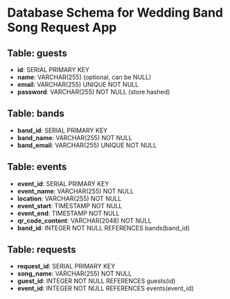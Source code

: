 # Database Schema for Wedding Band Song Request App

## Table: guests
- **id**: SERIAL PRIMARY KEY
- **name**: VARCHAR(255) (optional, can be NULL)
- **email**: VARCHAR(255) UNIQUE NOT NULL
- **password**: VARCHAR(255) NOT NULL (store hashed)

## Table: bands
- **band_id**: SERIAL PRIMARY KEY
- **band_name**: VARCHAR(255) NOT NULL
- **band_email**: VARCHAR(255) UNIQUE NOT NULL

## Table: events
- **event_id**: SERIAL PRIMARY KEY
- **event_name**: VARCHAR(255) NOT NULL
- **location**: VARCHAR(255) NOT NULL
- **event_start**: TIMESTAMP NOT NULL
- **event_end**: TIMESTAMP NOT NULL
- **qr_code_content**: VARCHAR(2048) NOT NULL
- **band_id**: INTEGER NOT NULL REFERENCES bands(band_id)

## Table: requests
- **request_id**: SERIAL PRIMARY KEY
- **song_name**: VARCHAR(255) NOT NULL
- **guest_id**: INTEGER NOT NULL REFERENCES guests(id)
- **event_id**: INTEGER NOT NULL REFERENCES events(event_id)
